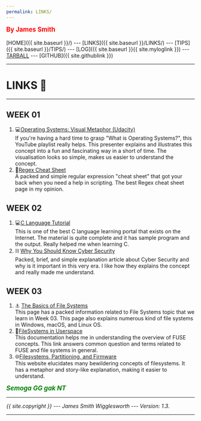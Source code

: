 ```yaml
---
permalink: LINKS/
---
```

<span style="color:red; font-weight:bold; font-size:larger;">By James Smith</span>
<br><br>
[HOME]({{ site.baseurl }}/) ---
[LINKS]({{ site.baseurl }}/LINKS/) ---
[TIPS]({{ site.baseurl }}/TIPS/) ---
[LOG]({{ site.baseurl }}{{ site.myloglink }}) ---
[TARBALL](https://os.vlsm.org/Log/jamessmith404.tar.bz2.txt) ---
[GITHUB]({{ site.githublink }})
<br>
<hr>

# LINKS 🔗
---

## WEEK 01
1. 💻[Operating Systems: Visual Metaphor (Udacity)](https://www.youtube.com/playlist?list=PLqoiDr4YpRdm_nzFhCDuj74P8ul5z7SdO)<br>
If you're having a hard time to grasp "What is Operating Systems?", this YouTube playlist really helps. This presenter explains and illustrates this concept into a fun and fascinating way in a short of time. The visualisation looks so simple, makes us easier to understand the concept.
2. 📖[Regex Cheat Sheet](https://www.rexegg.com/regex-quickstart.html)<br>
A packed and simple regular expression "cheat sheet" that got your back when you need a help in scripting. The best Regex cheat sheet page in my opinion.

## WEEK 02
1. 💻[C Language Tutorial](https://www.w3schools.com/c/index.php)<br>
This is one of the best C language learning portal that exists on the Internet. The material is quite complete and it has sample program and the output. Really helped me when learning C.
2. ⛓️ [Why You Should Know Cyber Security](https://digitalskills.wisc.edu/cybersecurity/cyber-security-concepts-every-beginner-must-know/)<br>
Packed, brief, and simple explanation article about Cyber Security and why is it important in this very era. I like how they explains the concept and really made me understand.

## WEEK 03
1. ⚓ [The Basics of File Systems](https://www.ufsexplorer.com/articles/file-systems-basics/)<br>
This page has a packed information related to File Systems topic that we learn in Week 03. This page also explains numerous kind of file systems in Windows, macOS, and Linux OS.
2. 📍[FileSystems in Userspace](https://www.kernel.org/doc/html/latest/filesystems/fuse.html)<br>
This documentation helps me in understanding the overview of FUSE concepts. This link answers common question and terms related to FUSE and file systems in general.
3. 🌐[Filesystems, Partitioning, and Firmware](https://www.freecodecamp.org/news/file-systems-architecture-explained/)<br>
This website elucidates many bewildering concepts of filesystems. It has a metaphor and story-like explanation, making it easier to understand.




<span style="color:green; font-weight:bold; font-size:larger;"><i>Semoga GG gak NT<i>
<br>
<hr>
{{ site.copyright }} --- James Smith Wigglesworth --- Version: 1.3.
<hr>
<br>
